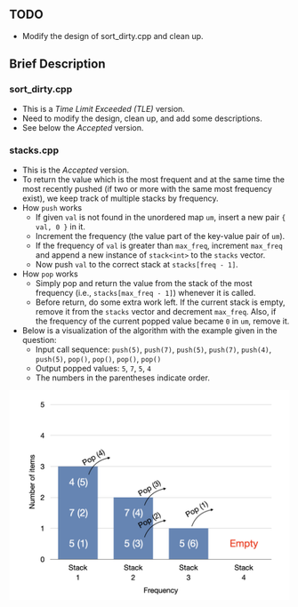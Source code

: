 ## TODO

* Modify the design of sort_dirty.cpp and clean up.

## Brief Description

### sort_dirty.cpp

* This is a *Time Limit Exceeded (TLE)* version.
* Need to modify the design, clean up, and add some descriptions.
* See below the *Accepted* version.

### stacks.cpp

* This is the *Accepted* version.
* To return the value which is the most frequent and at the same time the most recently pushed (if two or more with the same most frequency exist), we keep track of multiple stacks by frequency.
* How `push` works
	* If given `val` is not found in the unordered map `um`, insert a new pair `{ val, 0 }` in it.
	* Increment the frequency (the value part of the key-value pair of `um`).
	* If the frequency of `val` is greater than `max_freq`, increment `max_freq` and append a new instance of `stack<int>` to the `stacks` vector.
	* Now push `val` to the correct stack at `stacks[freq - 1]`.
* How `pop` works
	* Simply pop and return the value from the stack of the most frequency (i.e., `stacks[max_freq - 1]`) whenever it is called.
	* Before return, do some extra work left. If the current stack is empty, remove it from the `stacks` vector and decrement `max_freq`. Also, if the frequency of the current popped value became `0` in `um`, remove it.
* Below is a visualization of the algorithm with the example given in the question:
	* Input call sequence: `push(5)`, `push(7)`, `push(5)`, `push(7)`, `push(4)`, `push(5)`, `pop()`, `pop()`, `pop()`, `pop()`
	* Output popped values: `5`, `7`, `5`, `4`
	* The numbers in the parentheses indicate order.

![maximum_frequency_stack.001](figures/maximum_frequency_stack.001.jpeg "Sequence of pushes and pops")